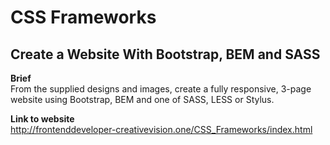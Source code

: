 # CSS Frameworks
## **Create a Website With Bootstrap, BEM and SASS**

**Brief**\
From the supplied designs and images, create a fully responsive, 3-page website using Bootstrap, BEM and one of SASS, LESS or Stylus.

**Link to website**\
http://frontenddeveloper-creativevision.one/CSS_Frameworks/index.html
